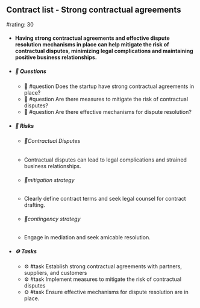 ## Contract list - Strong contractual agreements
#rating: 30
- #### Having strong contractual agreements and effective dispute resolution mechanisms in place can help mitigate the risk of contractual disputes, minimizing legal complications and maintaining positive business relationships.
- ##### 💭 Questions
  - 💭 #question Does the startup have strong contractual agreements in place?
  - 💭 #question Are there measures to mitigate the risk of contractual disputes?
  - 💭 #question Are there effective mechanisms for dispute resolution?
- ##### 🚨 Risks
  - ###### 🚨Contractual Disputes
  - Contractual disputes can lead to legal complications and strained business relationships.
  - ###### 🚨mitigation strategy
  - Clearly define contract terms and seek legal counsel for contract drafting.
  - ###### 🚨contingency strategy
  - Engage in mediation and seek amicable resolution.
- ##### ⚙️ Tasks
  - ⚙️ #task Establish strong contractual agreements with partners, suppliers, and customers
  - ⚙️ #task  Implement measures to mitigate the risk of contractual disputes
  - ⚙️ #task  Ensure effective mechanisms for dispute resolution are in place.


